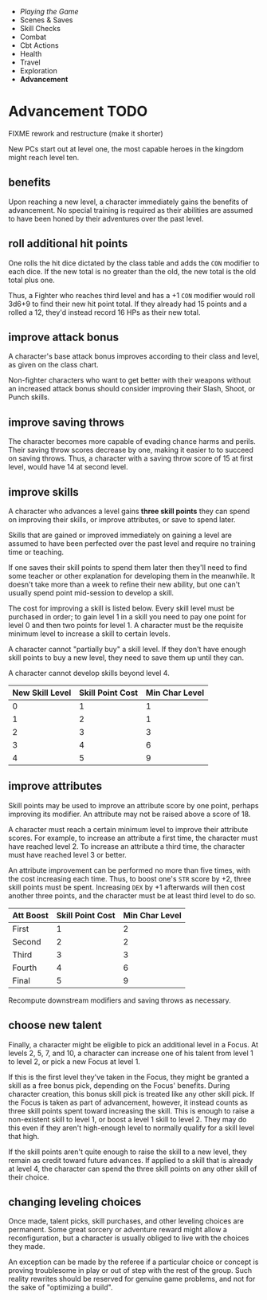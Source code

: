 
<!-- .margin.compass -->
* _Playing the Game_
* Scenes & Saves
* Skill Checks
* Combat
* Cbt Actions
* Health
* Travel
* Exploration
* **Advancement**


# Advancement TODO

FIXME rework and restructure (make it shorter)

New PCs start out at level one, the most capable heroes in the kingdom might reach level ten.


## benefits

Upon reaching a new level, a character immediately gains the benefits of advancement. No special training is required as their abilities are assumed to have been honed by their adventures over the past level.

## roll additional hit points

One rolls the hit dice dictated by the class table and adds the `CON` modifier to each dice. If the new total is no greater than the old, the new total is the old total plus one.

Thus, a Fighter who reaches third level and has a +1 `CON` modifier would roll 3d6+9 to find their new hit point total. If they already had 15 points and a rolled a 12, they'd instead record 16 HPs as their new total.

## improve attack bonus

A character's base attack bonus improves according to their class and level, as given on the class chart.

Non-fighter characters who want to get better with their weapons without an increased attack bonus should consider improving their Slash, Shoot, or Punch skills.

## improve saving throws

The character becomes more capable of evading chance harms and perils. Their saving throw scores decrease by one, making it easier to to succeed on saving throws. Thus, a character with a saving throw score of 15 at first level, would have 14 at second level.

## improve skills

A character who advances a level gains **three skill points** they can spend on improving their skills, or improve attributes, or save to spend later.

Skills that are gained or improved immediately on gaining a level are assumed to have been perfected over the past level and require no training time or teaching.

If one saves their skill points to spend them later then they'll need to find some teacher or other explanation for developing them in the meanwhile. It doesn't take more than a week to refine their new ability, but one can't usually spend point mid-session to develop a skill.

The cost for improving a skill is listed below. Every skill level must be purchased in order; to gain level 1 in a skill you need to pay one point for level 0 and then two points for level 1. A character must be the requisite minimum level to increase a skill to certain levels.

A character cannot "partially buy" a skill level. If they don't have enough skill points to buy a new level, they need to save them up until they can.

A character cannot develop skills beyond level 4.

| New Skill Level | Skill Point Cost | Min Char Level |
|-----------------|------------------|----------------|
| 0               | 1                | 1              |
| 1               | 2                | 1              |
| 2               | 3                | 3              |
| 3               | 4                | 6              |
| 4               | 5                | 9              |

## improve attributes

Skill points may be used to improve an attribute score by one point, perhaps improving its modifier. An attribute may not be raised above a score of 18.

A character must reach a certain minimum level to improve their attribute scores. For example, to increase an attribute a first time, the character must have reached level 2. To increase an attribute a third time, the character must have reached level 3 or better.

An attribute improvement can be performed no more than five times, with the cost increasing each time. Thus, to boost one's `STR` score by +2, three skill points must be spent. Increasing `DEX` by +1 afterwards will then cost another three points, and the character must be at least third level to do so.

| Att Boost | Skill Point Cost | Min Char Level |
|-----------|------------------|----------------|
| First     | 1                | 2              |
| Second    | 2                | 2              |
| Third     | 3                | 3              |
| Fourth    | 4                | 6              |
| Final     | 5                | 9              |

Recompute downstream modifiers and saving throws as necessary.


## choose new talent

Finally, a character might be eligible to pick an additional level in a Focus. At levels 2, 5, 7, and 10, a character can increase one of his talent from level 1 to level 2, or pick a new Focus at level 1.

If this is the first level they've taken in the Focus, they might be granted a skill as a free bonus pick, depending on the Focus' benefits. During character creation, this bonus skill pick is treated like any other skill pick. If the Focus is taken as part of advancement, however, it instead counts as three skill points spent toward increasing the skill. This is enough to raise a non-existent skill to level 1, or boost a level 1 skill to level 2. They may do this even if they aren't high-enough level to normally qualify for a skill level that high.

If the skill points aren't quite enough to raise the skill to a new level, they remain as credit toward future advances. If applied to a skill that is already at level 4, the character can spend the three skill points on any other skill of their choice.


## changing leveling choices

Once made, talent picks, skill purchases, and other leveling choices are permanent. Some great sorcery or adventure reward might allow a reconfiguration, but a character is usually obliged to live with the choices they made.

An exception can be made by the referee if a particular choice or concept is proving troublesome in play or out of step with the rest of the group. Such reality rewrites should be reserved for genuine game problems, and not for the sake of "optimizing a build".

